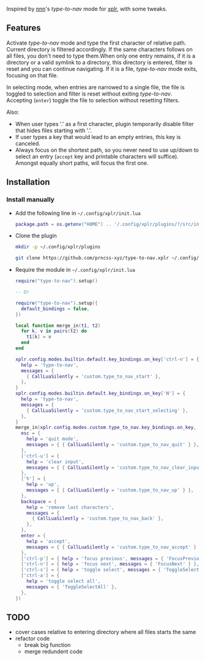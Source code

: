 Inspired by [nnn](https://github.com/jarun/nnn)'s _type-to-nav_ mode for [xplr](https://github.com/sayanarijit/xplr), with some tweaks.

## Features

Activate _type-to-nav_ mode and type the first character of relative path. Current directory is filtered accordingly. If the same characters follows on all files, you don't need to type them.When only one entry remains, if it is a directory or a valid symlink to a directory, this directory is entered, filter is reset and you can continue navigating. If it is a file, _type-to-nav_ mode exits, focusing on that file.

In selecting mode, when entries are narrowed to a single file, the file is toggled to selection and filter is reset without exiting _type-to-nav_. Accepting (`enter`) toggle the file to selection without resetting filters.

Also:

- When user types '.' as a first character, plugin temporarily disable filter that hides files starting with '.'.
- If user types a key that would lead to an empty entries, this key is canceled.
- Always focus on the shortest path, so you never need to use up/down to select an entry (`accept` key and printable characters will suffice). Amongst equally short paths, will focus the first one.

## Installation

### Install manually

- Add the following line in `~/.config/xplr/init.lua`

  ```lua
  package.path = os.getenv("HOME") .. '/.config/xplr/plugins/?/src/init.lua'
  ```

- Clone the plugin

  ```bash
  mkdir -p ~/.config/xplr/plugins

  git clone https://github.com/prncss-xyz/type-to-nav.xplr ~/.config/xplr/plugins/type-to-nav
  ```

- Require the module in `~/.config/xplr/init.lua`

  ```lua
  require("type-to-nav").setup()

  -- Or

  require("type-to-nav").setup({
    default_bindings = false,
  })

  local function merge_in(t1, t2)
    for k, v in pairs(t2) do
      t1[k] = v
    end
  end

  xplr.config.modes.builtin.default.key_bindings.on_key['ctrl-n'] = {
    help = 'type-to-nav',
    messages = {
      { CallLuaSilently = 'custom.type_to_nav_start' },
    },
  }
  xplr.config.modes.builtin.default.key_bindings.on_key['N'] = {
    help = 'type-to-nav',
    messages = {
      { CallLuaSilently = 'custom.type_to_nav_start_selecting' },
    },
  }
  merge_in(xplr.config.modes.custom.type_to_nav.key_bindings.on_key, {
    esc = {
      help = 'quit mode',
      messages = { { CallLuaSilently = 'custom.type_to_nav_quit' } },
    },
    ['ctrl-u'] = {
      help = 'clear input',
      messages = { { CallLuaSilently = 'custom.type_to_nav_clear_input' } },
    },
    ['h'] = {
      help = 'up',
      messages = { { CallLuaSilently = 'custom.type_to_nav_up' } },
    },
    backspace = {
      help = 'remove last characters',
      messages = {
        { CallLuaSilently = 'custom.type_to_nav_back' },
      },
    },
    enter = {
      help = 'accept',
      messages = { { CallLuaSilently = 'custom.type_to_nav_accept' } },
    },
    ['ctrl-p'] = { help = 'focus previous', messages = { 'FocusPrevious' } },
    ['ctrl-n'] = { help = 'focus next', messages = { 'FocusNext' } },
    ['ctrl-s'] = { help = 'toggle select', messages = { 'ToggleSelection' } },
    ['ctrl-a'] = {
      help = 'toggle select all',
      messages = { 'ToggleSelectAll' },
    },
  })
  ```

## TODO

- cover cases relative to entering directory where all files starts the same
- refactor code
  - break big function
  - merge redundent code

